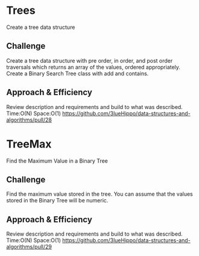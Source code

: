 # Trees
<!-- Short summary or background information -->
Create a tree data structure

## Challenge
<!-- Description of the challenge -->
Create a tree data structure with pre order, in order, and post order traversals which returns an array of the values, ordered appropriately. Create a Binary Search Tree class with add and contains.

## Approach & Efficiency
<!-- What approach did you take? Why? What is the Big O space/time for this approach? -->
Review description and requirements and build to what was described. Time:O(N) Space:O(1)
https://github.com/3lueHippo/data-structures-and-algorithms/pull/28

# TreeMax
<!-- Short summary or background information -->
Find the Maximum Value in a Binary Tree

## Challenge
<!-- Description of the challenge -->
Find the maximum value stored in the tree. You can assume that the values stored in the Binary Tree will be numeric.

## Approach & Efficiency
<!-- What approach did you take? Why? What is the Big O space/time for this approach? -->
Review description and requirements and build to what was described. Time:O(N) Space:O(1)
https://github.com/3lueHippo/data-structures-and-algorithms/pull/29
